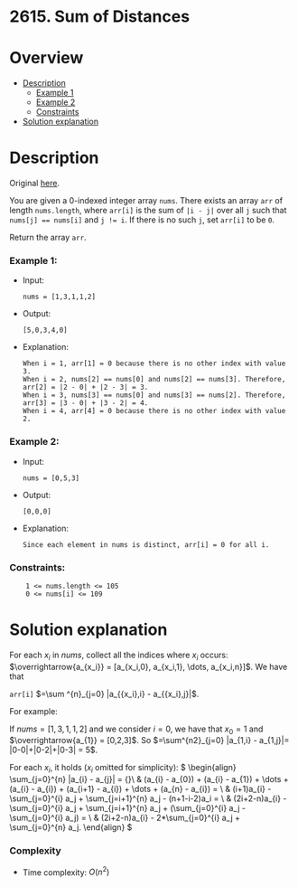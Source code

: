 
# 2615. Sum of Distances
# Overview
- [Description](#description)
  - [Example 1](#example-1)
  - [Example 2](#example-2)
  - [Constraints](#constraints)
- [Solution explanation](#solution-explanation)

# Description
Original [here](https://leetcode.com/problems/sum-of-distances/description/).

You are given a 0-indexed integer array `nums`. There exists an array `arr` of length `nums.length`, where `arr[i]` is the sum of `|i - j|` over all `j` such that `nums[j] == nums[i]` and `j != i`. If there is no such `j`, set `arr[i]` to be `0`.

Return the array `arr`.

### Example 1:
- Input:
  ```
  nums = [1,3,1,1,2]
  ```
- Output:
  ```
  [5,0,3,4,0]
  ```
- Explanation:
  ```When i = 0, nums[0] == nums[2] and nums[0] == nums[3]. Therefore, arr[0] = |0 - 2| + |0 - 3| = 5. 
  When i = 1, arr[1] = 0 because there is no other index with value 3.
  When i = 2, nums[2] == nums[0] and nums[2] == nums[3]. Therefore, arr[2] = |2 - 0| + |2 - 3| = 3. 
  When i = 3, nums[3] == nums[0] and nums[3] == nums[2]. Therefore, arr[3] = |3 - 0| + |3 - 2| = 4. 
  When i = 4, arr[4] = 0 because there is no other index with value 2. 
  ```

### Example 2:
- Input:
  ```
  nums = [0,5,3]
  ```
- Output:
  ```
  [0,0,0]
  ```
- Explanation:
  ```
  Since each element in nums is distinct, arr[i] = 0 for all i.
  ```

### Constraints:
```
    1 <= nums.length <= 105
    0 <= nums[i] <= 109
```

# Solution explanation
For each $x_i$ in $nums$, collect all the indices where $x_i$ occurs: $\overrightarrow{a_{x_i}} = [a_{x_i,0}, a_{x_i,1}, \dots, a_{x_i,n}]$.
We have that 

`arr[i]` $`=\sum ^{n}_{j=0} |a_{{x_i},i} - a_{{x_i},j}|`$.

For example:

If $nums = [1,3,1,1,2]$ and we consider $i=0$, we have that $x_0 = 1$ and $\overrightarrow{a_{1}} = [0,2,3]$. So 
$=\sum^{n2}_{j=0} |a_{1,i} - a_{1,j}|= |0-0|+|0-2|+|0-3| = 5$.

For each $x_i$, it holds ($x_i$ omitted for simplicity):
$
\begin{align}
\sum_{j=0}^{n} |a_{i} - a_{j}| = {}\\
& (a_{i} - a_{0}) + (a_{i} - a_{1}) + \dots + (a_{i} - a_{i}) + (a_{i+1} - a_{i}) + \dots + (a_{n} - a_{i}) = \\
& (i+1)a_{i} - \sum_{j=0}^{i} a_j + \sum_{j=i+1}^{n} a_j - (n+1-i-2)a_i = \\
& (2i+2-n)a_{i} - \sum_{j=0}^{i} a_j + \sum_{j=i+1}^{n} a_j + (\sum_{j=0}^{i} a_j - \sum_{j=0}^{i} a_j) = \\
& (2i+2-n)a_{i} - 2*\sum_{j=0}^{i} a_j + \sum_{j=0}^{n} a_j. 
\end{align}
$
### Complexity
- Time complexity: $O(n^2)$
